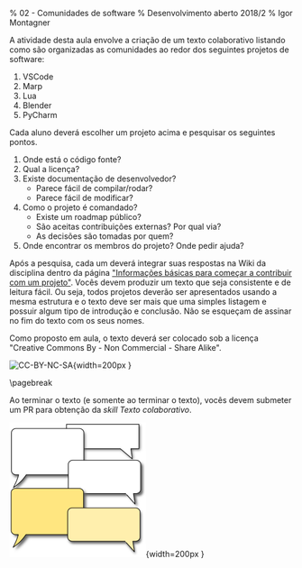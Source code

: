 % 02 - Comunidades de software
% Desenvolvimento aberto 2018/2
% Igor Montagner

A atividade desta aula envolve a criação de um texto colaborativo listando como são organizadas as comunidades ao redor dos seguintes projetos de software:

1. VSCode
2. Marp
3. Lua
4. Blender
5. PyCharm

Cada aluno deverá escolher um projeto acima e pesquisar os seguintes pontos.

1. Onde está o código fonte?
2. Qual a licença?
3. Existe documentação de desenvolvedor?
	- Parece fácil de compilar/rodar?
	- Parece fácil de modificar?
4. Como o projeto é comandado?
	- Existe um roadmap público?
	- São aceitas contribuições externas? Por qual via?
	- As decisões são tomadas por quem?
5. Onde encontrar os membros do projeto? Onde pedir ajuda?

Após a pesquisa, cada um deverá integrar suas respostas na Wiki da disciplina dentro da página ["Informações básicas para começar a contribuir com um projeto"](https://github.com/igordsm/dev-aberto/wiki/Informa%C3%A7%C3%B5es-b%C3%A1sicas-para-come%C3%A7ar-a-contribuir-com-um-projeto). Vocês devem produzir um texto que seja consistente e de leitura fácil. Ou seja, todos projetos deverão ser apresentados usando a mesma estrutura e o texto deve ser mais que uma simples listagem e possuir algum tipo de introdução e conclusão. Não se esqueçam de assinar no fim do texto com os seus nomes. 

Como proposto em aula, o texto deverá ser colocado sob a licença "Creative Commons By - Non Commercial - Share Alike". 

![CC-BY-NC-SA](https://mirrors.creativecommons.org/presskit/buttons/88x31/png/by-nc-sa.png){width=200px }

\pagebreak

Ao terminar o texto (e somente ao terminar o texto), vocês devem submeter um PR para obtenção da *skill* *Texto colaborativo*. 

![Skill Texto Colaborativo](discussion.png){width=200px }
